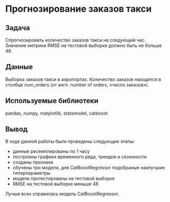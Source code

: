 # Прогнозирование заказов такси

## Задача
Спрогнозировать количество заказов такси на следующий час. Значение метрики RMSE на тестовой выборке должно быть не больше 48.

## Данные
Выборка заказов такси в аэропортах.
Количество заказов находится в столбце num_orders (от англ. number of orders, «число заказов»).

## Используемые библиотеки
pandas, numpy, matplotlib, statsmodel, catboost

## Вывод
В ходе данной работы были проведены следующие этапы:

- данные ресемплированы по 1 часу
- построены графики временного ряда, трендов и сезонности
- созданы признаки
- обучены три модели, для CatBoostRegressor подобраные наилучшие гиперпараметры
- модели протестированы на тестовой выборке
- RMSE на тестовой выборке меньше 48

Лучше всех справилась модель CatBoostRegressor.
